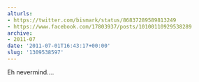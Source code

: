 ```yaml
---
alturls:
- https://twitter.com/bismark/status/86837289589813249
- https://www.facebook.com/17803937/posts/10100110929538289
archive:
- 2011-07
date: '2011-07-01T16:43:17+00:00'
slug: '1309538597'
---
```


Eh nevermind....


